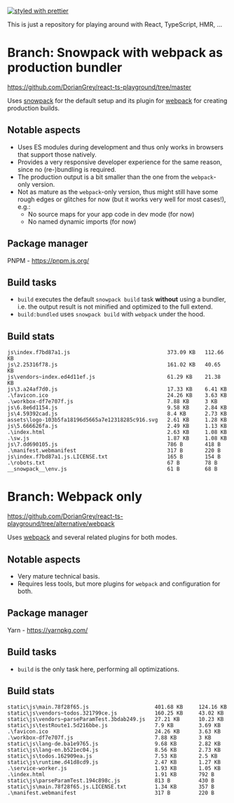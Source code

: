 [![styled with prettier](https://img.shields.io/badge/styled_with-prettier-ff69b4.svg)](https://github.com/prettier/prettier)

This is just a repository for playing around with React, TypeScript, HMR, ...


# Branch: Snowpack with webpack as production bundler

https://github.com/DorianGrey/react-ts-playground/tree/master

Uses [snowpack](https://www.snowpack.dev/) for the default setup and its plugin for [webpack](https://webpack.js.org) for creating production builds.

## Notable aspects
- Uses ES modules during development and thus only works in browsers that support those natively.
- Provides a very responsive developer experience for the same reason, since no (re-)bundling is required.
- The production output is a bit smaller than the one from the `webpack`-only version.
- Not as mature as the `webpack`-only version, thus might still have some rough edges or glitches for now (but it works very well for most cases!), e.g.:
    - No source maps for your app code in dev mode (for now)
    - No named dynamic imports (for now)

## Package manager

PNPM - https://pnpm.js.org/

## Build tasks

- `build` executes the default `snowpack build` task **without** using a bundler, i.e. the output result is not minified and optimized to the full extend.
- `build:bundled` uses `snowpack build` with `webpack` under the hood.

## Build stats
```
js\index.f7bd87a1.js                               373.09 KB   112.66 KB
js\2.25316f78.js                                   161.02 KB   40.65 KB
js\vendors~index.ed4d11ef.js                       61.29 KB    21.38 KB
js\3.a24af7d0.js                                   17.33 KB    6.41 KB
.\favicon.ico                                      24.26 KB    3.63 KB
.\workbox-df7e707f.js                              7.88 KB     3 KB
js\6.8e6d1154.js                                   9.58 KB     2.84 KB
js\4.59392cad.js                                   8.4 KB      2.73 KB
assets\logo-103b5fa18196d5665a7e12318285c916.svg   2.61 KB     1.28 KB
js\5.666626fa.js                                   2.49 KB     1.13 KB
.\index.html                                       2.63 KB     1.08 KB
.\sw.js                                            1.87 KB     1.08 KB
js\7.dd690105.js                                   786 B       418 B
.\manifest.webmanifest                             317 B       220 B
js\index.f7bd87a1.js.LICENSE.txt                   165 B       154 B
.\robots.txt                                       67 B        78 B
__snowpack__\env.js                                61 B        68 B
```

# Branch: Webpack only

https://github.com/DorianGrey/react-ts-playground/tree/alternative/webpack

Uses [webpack](https://webpack.js.org) and several related plugins for both modes.

## Notable aspects
- Very mature technical basis.
- Requires less tools, but more plugins for `webpack` and configuration for both.

## Package manager

Yarn - https://yarnpkg.com/

## Build tasks

- `build` is the only task here, performing all optimizations.

## Build stats
```
static\js\main.78f28f65.js                     401.68 KB     124.16 KB
static\js\vendors~todos.321799ce.js            160.25 KB     43.02 KB
static\js\vendors~parseParamTest.3bdab249.js   27.21 KB      10.23 KB
static\js\testRoute1.5d216bbe.js               7.9 KB        3.69 KB
.\favicon.ico                                  24.26 KB      3.63 KB
.\workbox-df7e707f.js                          7.88 KB       3 KB
static\js\lang-de.ba1e9765.js                  9.68 KB       2.82 KB
static\js\lang-en.b521ec04.js                  8.56 KB       2.73 KB
static\js\todos.162909ea.js                    7.53 KB       2.5 KB
static\js\runtime.d41d8cd9.js                  2.47 KB       1.27 KB
.\service-worker.js                            1.93 KB       1.05 KB
.\index.html                                   1.91 KB       792 B
static\js\parseParamTest.194c898c.js           813 B         430 B
static\js\main.78f28f65.js.LICENSE.txt         1.34 KB       357 B
.\manifest.webmanifest                         317 B         220 B
```